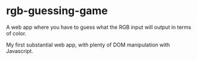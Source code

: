 # rgb-guessing-game
A web app where you have to guess what the RGB input will output in terms of color.

My first substantial web app, with plenty of DOM manipulation with Javascript.
